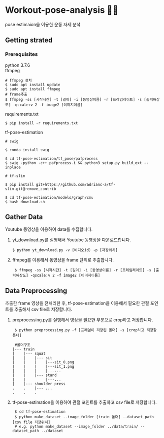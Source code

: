 # Workout-pose-analysis ‍🏋🏻

pose estimaion을 이용한 운동 자세 분석 

## Getting strated

### Prerequisites
python 3.7.6  
ffmpeg

    # ffmpeg 설치
    $ sudo apt install update
    $ sudo apt install ffmpeg
    # frame추출
    $ ffmpeg -ss [시작시간] -t [길이] -i [동영상이름] -r [프레임레이트] -s [출력해상도] -qscale:v 2 -f image2 [이미지이름]    

requirements.txt

    $ pip install -r requirements.txt

tf-pose-estimation

    # swig

    $ conda install swig

    $ cd tf-pose-estimation/tf_pose/pafprocess
    $ swig -python -c++ pafprocess.i && python3 setup.py build_ext --inplace

    # tf-slim

    $ pip install git+https://github.com/adrianc-a/tf-slim.git@remove_contrib

    $ cd tf-pose-estimation/models/graph/cmu
    $ bash download.sh 

## Gather Data
Youtube 동영상을 이용하여 data를 수집합니다.
1. yt_download.py를 실행해서 Youtube 동영상을 다운로드합니다.

       $ python yt_download.py -v [비디오id] -p [저장위치]

2. ffmpeg를 이용해서 동영상을 frame 단위로 추출합니다.

        $ ffmpeg -ss [시작시간] -t [길이] -i [동영상이름] -r [프레임레이트] -s [출력해상도] -qscale:v 2 -f image2 [이미지이름]    


## Data Preprocessing
추출한 frame 영상을 전처리한 후, tf-pose-estimation을 이용해서 필요한 관절 포인트를 추출해서 csv file로 저장합니다.
1. preprocessing.py를 실행해서 영상을 필요한 부분으로 crop하고 저장합니다.

        $ python preprocessing.py -f [프레임이 저장된 폴더] -s [crop하고 저장할 폴더]

        #폴더구조
       |--- train
       |    |--- squat
       |    |    |--- sit
       |    |    |    |---sit_0.png
       |    |    |    |---sit_1.png
       |    |    |    |---...
       |    |    |--- stand
       |    |         |---...
       |    |--- shoulder press
       .    .    |--- ...
       .    .    .   

2. tf-pose-estimation을 이용하여 관절 포인트를 추출하고 csv file로 저장합니다.

        $ cd tf-pose-estimation
        $ python make_dataset --image_folder [train 폴더] --dataset_path [csv file 저장위치]
        # e.g. python make_dataset --image_folder ../data/train/ --dataset_path ../dataset
